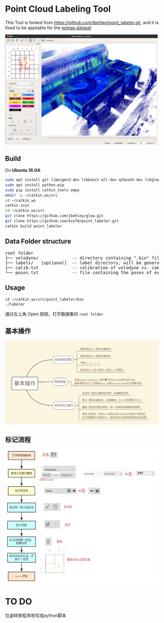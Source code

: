 # Point Cloud Labeling Tool

 This Tool is forked from https://github.com/jbehley/point_labeler.git, and it is fixed to be appliable for the [mimap dataset](http://mi3dmap.net/isprsDatatype1.jsp)
 
<img src="mimap.png" width=500>


## Build
  
On **Ubuntu 16.04**:
```bash
sudo apt install git libeigen3-dev libboost-all-dev qtbase5-dev libglew-dev catkin
sudo apt install python-pip
sudo pip install catkin_tools empy
mkdir -p ~/catkin_ws/src
cd ~/catkin_ws
catkin init
cd ~/catkin_ws/src
git clone https://github.com/jbehley/glow.git
git clone https://github.com/bin70/point_labeler.git
catkin build point_labeler
```
## Data Folder structure

<pre>
root folder
├── velodyne/             -- directory containing ".bin" files with Velodyne point clouds.   
├── labels/   [optional]  -- label directory, will be generated if not present.   
├── calib.txt             -- calibration of velodyne vs. camera. needed for projection of point cloud into camera.  
└── poses.txt             -- file containing the poses of every scan.
</pre>

## Usage
```
cd ~/catkin_ws/src/point_labeler/bin
./labeler
```
 通过左上角 Open 按钮，打开数据集的 `root folder`

## 基本操作
<img src="document.png">

## 标记流程
<img src="task.png">

# TO DO
位姿转换程序改写成python脚本
